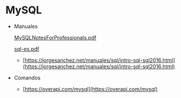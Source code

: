 # MySQL

- Manuales
    
    [MySQLNotesForProfessionals.pdf](MySQL%20c377cf9724f144b087fe7150f83979fb/MySQLNotesForProfessionals.pdf)
    
    [sql-es.pdf](MySQL%20c377cf9724f144b087fe7150f83979fb/sql-es.pdf)
    
    - [https://jorgesanchez.net/manuales/sql/intro-sql-sql2016.html](https://jorgesanchez.net/manuales/sql/intro-sql-sql2016.html)
    
- Comandos
    - [https://overapi.com/mysql](https://overapi.com/mysql)